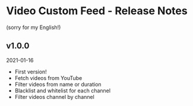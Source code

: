 # Video Custom Feed - Release Notes

(sorry for my English!)

## v1.0.0
2021-01-16

* First version!
* Fetch videos from YouTube
* Filter videos from name or duration
* Blacklist and whitelist for each channel
* Filter videos channel by channel